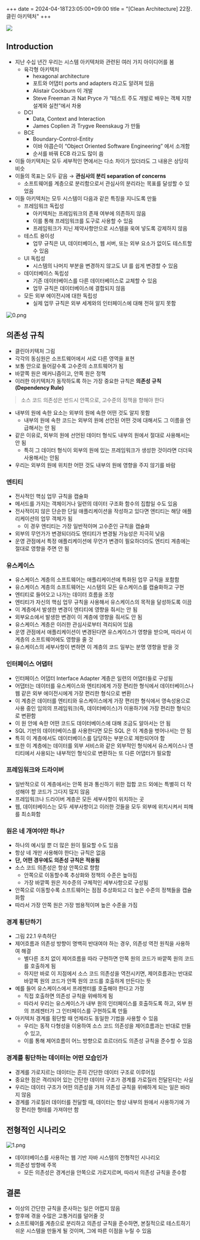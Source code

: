 +++ 
date = 2024-04-18T23:05:00+09:00
title = "[Clean Architecture] 22장. 클린 아키텍처"
+++

<img src="/images/books/clean-architecture/cover.jpg">

## Introduction

- 지난 수십 년간 우리는 시스템 아키텍처와 관련된 여러 가지 아이디어를 봄
  - 육각형 아키텍처
    - hexagonal architecture
    - 포트와 어댑터 ports and adapters 라고도 알려져 있음
    - Alistair Cockburn 이 개발
    - Steve Freeman 과 Nat Pryce 가 “테스트 주도 개발로 배우는 객체 지향 설계와 실천”에서 차용
  - DCI
    - Data, Context and Interaction
    - James Coplien 과 Trygve Reenskaug 가 만듦
  - BCE
    - Boundary-Control-Entity
    - 이바 야콥슨이 “Object Oriented Software Engineering” 에서 소개함
    - 순서를 바꿔 ECB 라고도 많이 씀
- 이들 아키텍처는 모두 세부적인 면에서는 다소 차이가 있더라도 그 내용은 상당히 비슷
- 이들의 목표는 모두 같음 → **관심사의 분리 separation of concerns**
  - 소프트웨어를 계층으로 분리함으로서 관심사의 분리라는 목표를 달성할 수 있었음
- 이들 아키텍처는 모두 시스템이 다음과 같은 특징을 지니도록 만듦
  - 프레임워크 독립성
    - 아키텍처는 프레임워크의 존재 여부에 의존하지 않음
    - 이를 통해 프레임워크를 도구로 사용할 수 있음
    - 프레임워크가 지닌 제약사항안으로 시스템을 욱여 넣도록 강제하지 않음
  - 테스트 용이성
    - 업무 규칙은 UI, 데이터베이스, 웹 서버, 또는 외부 요소가 없이도 테스트할 수 있음
  - UI 독립성
    - 시스템의 나머지 부분을 변경하지 않고도 UI 를 쉽게 변경할 수 있음
  - 데이터베이스 독립성
    - 기존 데이터베이스를 다른 데이터베이스로 교체할 수 있음
    - 업무 규칙은 데이터베이스에 결합되지 않음
  - 모든 외부 에이전시에 대한 독립성
    - 실제 업무 규칙은 외부 세계와의 인터페이스에 대해 전혀 알지 못함

![0.png](/images/books/clean-architecture/chapter22/0.png)

## 의존성 규칙

- 클린아키텍처 그림
- 각각의 동심원은 소프트웨어에서 서로 다른 영역을 표현
- 보통 안으로 들어갈수록 고수준의 소프트웨어가 됨
- 바깥쪽 원은 메커니즘이고, 안쪽 원은 정책
- 이러한 아키텍처가 동작하도록 하는 가장 중요한 규칙은 **의존성 규칙 (Dependency Rule)**

> 소스 코드 의존성은 반드시 안쪽으로, 고수준의 정책을 향해야 한다

- 내부의 원에 속한 요소는 외부의 원에 속한 어떤 것도 알지 못함
  - 내부의 원에 속한 코드는 외부의 원에 선언된 어떤 것에 대해서도 그 이름을 언급해서는 안 됨
- 같은 이유로, 외부의 원에 선언된 데이터 형식도 내부의 원에서 절대로 사용해서는 안 됨
  - 특히 그 데이터 형식이 외부의 원에 있는 프레임워크가 생성한 것이라면 더더욱 사용해서는 안됨
- 우리는 외부의 원에 위치한 어떤 것도 내부의 원에 영향을 주지 않기를 바람

### 엔티티

- 전사적인 핵심 업무 규칙을 캡슐화
- 메서드를 가지는 객체이거나 일련의 데이터 구조화 함수의 집합일 수도 있음
- 전사적이지 않은 단순한 단일 애플리케이션을 작성하고 있다면 엔티티는 해당 애플리케이션의 업무 객체가 됨
  - 이 경우 엔티티는 가장 일반적이며 고수준인 규칙을 캡슐화
- 외부의 무언가가 변경되더라도 엔티티가 변경될 가능성은 지극히 낮음
- 운영 관점에서 특정 애플리케이션에 무언가 변경이 필요하더라도 엔티티 계층에는 절대로 영향을 주면 안 됨

### 유스케이스

- 유스케이스 계층의 소프트웨어는 애플리케이션에 특화된 업무 규칙을 포함함
- 유스케이스 계층의 소프트웨어는 시스템의 모든 유스케이스를 캡슐화하고 구현
- 엔티티로 들어오고 나가는 데이터 흐름을 조정
- 엔티티가 자신의 핵심 업무 규칙을 사용해서 유스케이스의 목적을 달성하도록 이끔
- 이 계층에서 발생한 변경이 엔티티에 영향을 줘서는 안 됨
- 외부요소에서 발생한 변경이 이 계층에 영향을 줘서도 안 됨
- 유스케이스 계층은 이러한 관심사로부터 격리되어 있음
- 운영 관점에서 애플리케이션이 변경된다면 유스케이스가 영향을 받으며, 따라서 이 계층의 소프트웨어에도 영향을 줄 것
- 유스케이스의 세부사항이 변하면 이 계층의 코드 일부는 분명 영향을 받을 것

### 인터페이스 어댑터

- 인터페이스 어댑터 Interface Adapter 계층은 일련의 어댑터들로 구성됨
- 어댑터는 데이터를 유스케이스와 엔티티에게 가장 편리한 형식에서 데이터베이스나 웹 같은 외부 에이전시에게 가장 편리한 형식으로 변환
- 이 계층은 데이터를 엔티티와 유스케이스에게 가장 편리한 형식에서 영속성용으로 사용 중인 임의의 프레임워크(즉, 데이터베이스)가 이용하기에 가장 편리한 형식으로 변환함
- 이 원 안에 속한 어떤 코드도 데이터베이스에 대해 조금도 알아서는 안 됨
- SQL 기반의 데이터베이스를 사용한다면 모든 SQL 은 이 계층을 벗어나서는 안 됨
- 특히 이 계층에서도 데이터베이스를 담당하는 부분으로 제한되어야 함
- 또한 이 계층에는 데이터를 외부 서비스와 같은 외부적인 형식에서 유스케이스나 엔티티에서 사용되는 내부적인 형식으로 변환하는 또 다른 어댑터가 필요함

### 프레임워크와 드라이버

- 일반적으로 이 계층에서는 안쪽 원과 통신하기 위한 접합 코드 외에는 특별히 더 작성해야 할 코드가 그다지 많지 않음
- 프레임워크나 드라이버 계층은 모든 세부사항이 위치하는 곳
- 웹, 데이터베이스는 모두 세부사항이고 이러한 것들을 모두 외부에 위치시켜서 피해를 최소화함

### 원은 네 개여야만 하나?

- 하나의 예시일 뿐 더 많은 원이 필요할 수도 있음
- 항상 네 개만 사용해야 한다는 규칙은 없음
- **단, 어떤 경우에도 의존성 규칙은 적용됨**
- 소스 코드 의존성은 항상 안쪽으로 향함
  - 안쪽으로 이동할수록 추상화와 정책의 수준은 높아짐
  - 가장 바깥쪽 원은 저수준의 구체적인 세부사항으로 구성됨
- 안쪽으로 이동할수록 소프트웨어는 점점 추상화되고 더 높은 수준의 정책들을 캡슐화함
- 따라서 가장 안쪽 원은 가장 범용적이며 높은 수준을 가짐

### 경계 횡단하기

- 그림 22.1 우측하단
- 제어흐름과 의존성 방향이 명백히 반대여야 하는 경우, 의존성 역전 원칙을 사용하여 해결
  - 별다른 조치 없이 제어흐름을 따라 구현하면 안쪽 원의 코드가 바깥쪽 원의 코드를 호출하게 됨
  - 하지만 바로 이 지점에서 소스 코드 의존성을 역전시키면, 제어흐름과는 반대로 바깥쪽 원의 코드가 안쪽 원의 코드를 호출하게 만든다는 뜻
- 예를 들어 유스케이스에서 프레젠터를 호출해야 한다고 가정
  - 직접 호출하면 의존성 규칙을 위배하게 됨
  - 따라서 우리는 유스케이스가 내부 원의 인터페이스를 호출하도록 하고, 외부 원의 프레젠터가 그 인터페이스를 구현하도록 만듦
- 아키텍처 경계를 횡단할 때 언제라도 동일한 기법을 사용할 수 있음
  - 우리는 동적 다형성을 이용하여 소스 코드 의존성을 제어흐름과는 반대로 만들 수 있고,
  - 이를 통해 제어흐름이 어느 방향으로 흐르더라도 의존성 규칙을 준수할 수 있음

### 경계를 횡단하는 데이터는 어떤 모습인가

- 경계를 가로지르는 데이터는 흔히 간단한 데이터 구조로 이루어짐
- 중요한 점은 격리되어 있는 간단한 데이터 구조가 경계를 가로질러 전달된다는 사실
- 우리는 데이터 구조가 어떤 의존성을 가져 의존성 규칙을 위배하게 되는 일은 바라지 않음
- 경계를 가로질러 데이터를 전달할 때, 데이터는 항상 내부의 원에서 사용하기에 가장 편리한 형태를 가져야만 함

## 전형적인 시나리오

![1.png](/images/books/clean-architecture/chapter22/1.png)

- 데이터베이스를 사용하는 웹 기반 자바 시스템의 전형적인 시나리오
- 의존성 방향에 주목
  - 모든 의존성은 경계선을 안쪽으로 가로지르며, 따라서 의존성 규칙을 준수함

## 결론

- 이상의 간단한 규칙을 준사하는 일은 어렵지 않음
- 향후에 겪을 수많은 고통거리를 덜어줄 것
- 소프트웨어를 계층으로 분리하고 의존성 규칙을 준수하면, 본질적으로 테스트하기 쉬운 시스템을 만들게 될 것이며, 그에 따른 이점을 누릴 수 있음
